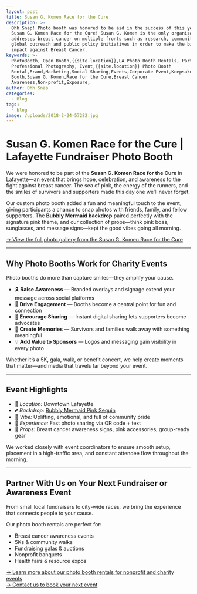```yaml
---
layout: post
title: Susan G. Komen Race for the Cure
description: >-
  Ohh Snap! Photo booth was honored to be aid in the success of this year’s
  Susan G. Komen Race for the Cure! Susan G. Komen is the only organization that
  addresses breast cancer on multiple fronts such as research, community health,
  global outreach and public policy initiatives in order to make the biggest
  impact against Breast Cancer.
keywords: >-
  PhotoBooth, Open Booth,{{site.location}},LA Photo Booth Rentals, Party Booth,
  Professional Photography, Event,{{site.location}} Photo Booth
  Rental,Brand,Marketing,Social Sharing,Events,Corporate Event,Keepsake,5k,Photo
  Booth,Susan G. Komen,Race for the Cure,Breast Cancer
  Awareness,Non-profit,Exposure,
author: Ohh Snap
categories:
  - Blog
tags:
  - blog
image: /uploads/2018-2-24-57282.jpg
---
```

# Susan G. Komen Race for the Cure \| Lafayette Fundraiser Photo Booth

We were honored to be part of the **Susan G. Komen Race for the Cure** in Lafayette—an event that brings hope, celebration, and awareness to the fight against breast cancer. The sea of pink, the energy of the runners, and the smiles of survivors and supporters made this day one we’ll never forget.

Our custom photo booth added a fun and meaningful touch to the event, giving participants a chance to snap photos with friends, family, and fellow supporters. The **Bubbly Mermaid backdrop** paired perfectly with the signature pink theme, and our collection of props—think pink boas, sunglasses, and message signs—kept the good vibes going all morning.

<a href="https://gallery.ohhsnapbooth.com/?q=susan" target="_blank" rel="noopener">→ View the full photo gallery from the Susan G. Komen Race for the Cure</a>

---

## Why Photo Booths Work for Charity Events

Photo booths do more than capture smiles—they amplify your cause.

* 🎗 **Raise Awareness** — Branded overlays and signage extend your message across social platforms
* 📸 **Drive Engagement** — Booths become a central point for fun and connection
* 💬 **Encourage Sharing** — Instant digital sharing lets supporters become advocates
* 💖 **Create Memories** — Survivors and families walk away with something meaningful
* 💡 **Add Value to Sponsors** — Logos and messaging gain visibility in every photo

Whether it’s a 5K, gala, walk, or benefit concert, we help create moments that matter—and media that travels far beyond your event.

---

## Event Highlights

* 📍 *Location:* Downtown Lafayette
* 💕 *Backdrop:* [Bubbly Mermaid Pink Sequin](https://ohhsnapbooth.com/lafayette-backdrop-rentals "Lafayette Backdrops")
* 🎉 *Vibe:* Uplifting, emotional, and full of community pride
* 📲 *Experience:* Fast photo sharing via QR code + text
* 🎀 *Props:* Breast cancer awareness signs, pink accessories, group-ready gear

We worked closely with event coordinators to ensure smooth setup, placement in a high-traffic area, and constant attendee flow throughout the morning.

---

## Partner With Us on Your Next Fundraiser or Awareness Event

From small local fundraisers to city-wide races, we bring the experience that connects people to your cause.

Our photo booth rentals are perfect for:

* Breast cancer awareness events
* 5Ks & community walks
* Fundraising galas & auctions
* Nonprofit banquets
* Health fairs & resource expos

[→ Learn more about our photo booth rentals for nonprofit and charity events](/event-photo-booth)<br> [→ Contact us to book your next event](/contact-ohh-snap-photobooth)